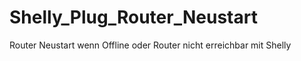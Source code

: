 # Shelly_Plug_Router_Neustart
Router Neustart wenn Offline oder Router nicht erreichbar mit Shelly 
